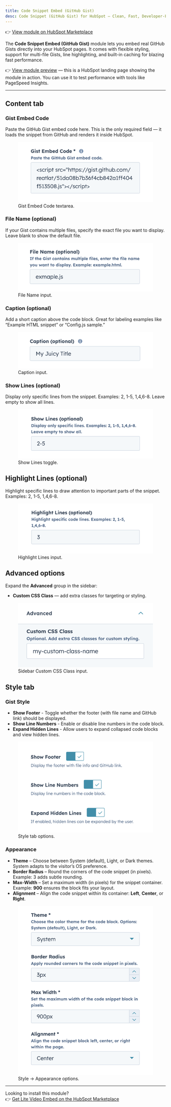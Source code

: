 ```yaml
---
title: Code Snippet Embed (GitHub Gist)
desc: Code Snippet (GitHub Gist) for HubSpot – Clean, Fast, Developer-Friendly
---
```


👉 [View module on HubSpot Marketplace](https://app.hubspot.com/l/ecosystem/marketplace/modules/code-snippet-github-gist-module-by-freshjuice)

The **Code Snippet Embed (GitHub Gist)** module lets you embed real GitHub Gists directly into your HubSpot pages.
It comes with flexible styling, support for multi-file Gists, line highlighting, and built-in caching for blazing fast performance.

👉 [View module preview](https://demo.freshjuice.dev/modules/code-snippet-github-gist) — this is a HubSpot landing page showing the module in action. You can use it to test performance with tools like PageSpeed Insights.

---

## Content tab

### Gist Embed Code

Paste the GitHub Gist embed code here. This is the only required field — it loads the snippet from GitHub and renders it inside HubSpot.

<figure>
  <img src="./gist-embed-code.png" alt="sidebar Gist Embed Code textarea" eleventy:widths="300" />
  <figcaption>Gist Embed Code textarea.</figcaption>
</figure>

### File Name (optional)

If your Gist contains multiple files, specify the exact file you want to display. Leave blank to show the default file.

<figure>
  <img src="./file-name.png" alt="sidebar File Name input" eleventy:widths="300" />
  <figcaption>File Name input.</figcaption>
</figure>

### Caption (optional)

Add a short caption above the code block. Great for labeling examples like “Example HTML snippet” or “Config.js sample.”

<figure>
  <img src="./caption.png" alt="sidebar Caption input" eleventy:widths="300" />
  <figcaption>Caption input.</figcaption>
</figure>

### Show Lines (optional)

Display only specific lines from the snippet. Examples: 2, 1-5, 1,4,6-8. Leave empty to show all lines.

<figure>
  <img src="./show-lines.png" alt="sidebar Show Lines toggle" eleventy:widths="300" />
  <figcaption>Show Lines toggle.</figcaption>
</figure>

## Highlight Lines (optional)

Highlight specific lines to draw attention to important parts of the snippet. Examples: 2, 1-5, 1,4,6-8.

<figure>
  <img src="./highlight-lines.png" alt="sidebar Highlight Lines input" eleventy:widths="300" />
  <figcaption>Highlight Lines input.</figcaption>
</figure>

## Advanced options

Expand the **Advanced** group in the sidebar:

- **Custom CSS Class** — add extra classes for targeting or styling.

<figure>
  <img src="./custom-css-class.png" alt="sidebar Custom CSS Class input" eleventy:widths="300" />
  <figcaption>Sidebar Custom CSS Class input.</figcaption>
</figure>

## Style tab

### Gist Style

- **Show Footer** - Toggle whether the footer (with file name and GitHub link) should be displayed.
- **Show Line Numbers** - Enable or disable line numbers in the code block.
- **Expand Hidden Lines** - Allow users to expand collapsed code blocks and view hidden lines.

<figure>
  <img src="./gist-styles.png" alt="Style tab options" eleventy:widths="300" />
  <figcaption>Style tab options.</figcaption>
</figure>

### Appearance

- **Theme** – Choose between System (default), Light, or Dark themes. System adapts to the visitor’s OS preference.
- **Border Radius** – Round the corners of the code snippet (in pixels). Example: 3 adds subtle rounding.
- **Max-Width** – Set a maximum width (in pixels) for the snippet container. Example: **900** ensures the block fits your layout.
- **Alignment** – Align the code snippet within its container: **Left**, **Center**, or **Right**.

<figure>
  <img src="./appearance.png" alt="Style → Appearance options" eleventy:widths="300" />
  <figcaption>Style → Appearance options.</figcaption>
</figure>

---

Looking to install this module?\
👉 [Get Lite Video Embed on the HubSpot Marketplace](https://app.hubspot.com/l/ecosystem/marketplace/modules/code-snippet-github-gist-module-by-freshjuice)
